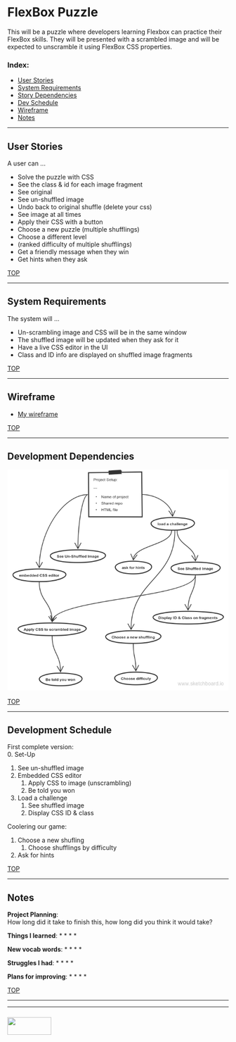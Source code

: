 # FlexBox Puzzle

This will be a puzzle where developers learning Flexbox can practice their FlexBox skills.  They will be presented with a scrambled image and will be expected to unscramble it using FlexBox CSS properties.


### Index:
* [User Stories](#user-stories)
* [System Requirements](#system-requirements)
* [Story Dependencies](#story-dependencies)
* [Dev Schedule](#development-schedule)
* [Wireframe](#wireframe)
* [Notes](#notes)

---

## User Stories


A user can ...
* Solve the puzzle with CSS
* See the class & id for each image fragment
* See original 
* See un-shuffled image
* Undo back to original shuffle (delete your css)
* See image at all times
* Apply their CSS with a button
* Choose a new puzzle (multiple shufflings)
* Choose a different level 
* (ranked difficulty of multiple shufflings)
* Get a friendly message when they win
* Get hints when they ask



[TOP](#index)

---

## System Requirements

The system will ...
* Un-scrambling image and CSS will be in the same window
* The shuffled image will be updated when they ask for it
* Have a live CSS editor in the UI
* Class and ID info are displayed on shuffled image fragments


[TOP](#index)

---


## Wireframe


* [My wireframe](https://wireframe.cc/2sgv3U)


[TOP](#index)
___

## Development Dependencies


![](./flexbox-game-story-requirements-dependencies.png)



[TOP](#index)

---

## Development Schedule

First complete version:  
0. Set-Up
1. See un-shuffled image
2. Embedded CSS editor
    1. Apply CSS to image (unscrambling)
    2. Be told you won
3. Load a challenge
    1. See shuffled image
    2. Display CSS ID & class

Coolering our game:
1. Choose a new shufling
    1. Choose shufflings by difficulty
2. Ask for hints


[TOP](#index)

---


## Notes

__Project Planning__:  
How long did it take to finish this, how long did you think it would take?

__Things I learned__:
*
*
*
*

__New vocab words__:
*
*
*
*

__Struggles I had__:
* 
*
*
*

__Plans for improving__:
* 
*
*
*


[TOP](#index)

___
___
### <a href="http://elewa.education/blog" target="_blank"><img src="https://user-images.githubusercontent.com/18554853/34921062-506450ae-f97d-11e7-875f-6feeb26ad72d.png" width="100" height="40"/></a>
